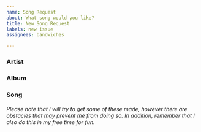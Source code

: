 ```yaml
---
name: Song Request
about: What song would you like?
title: New Song Request
labels: new issue
assignees: bandwiches

---
```


### Artist
<!-- Name of the Artist -->

### Album
<!-- Name of the Album -->

### Song
<!-- Name of the Song -->

###### Please note that I will try to get some of these made, however there are obstacles that may prevent me from doing so.  In addition, remember that I also do this in my free time for fun.
